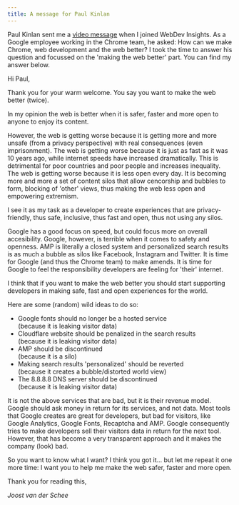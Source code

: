 ```yaml
---
title: A message for Paul Kinlan
---
```


Paul Kinlan sent me a [video message](/uploads/paulkinlan.mp4) when I joined WebDev Insights. As a Google employee working in the Chrome team, he asked: How can we make Chrome, web development and the web better? I took the time to answer his question and focussed on the 'making the web better' part. You can find my answer below.

Hi Paul, 

Thank you for your warm welcome. You say you want to make the web better (twice). 

In my opinion the web is better when it is safer, faster and more open to anyone to enjoy its content. 

However, the web is getting worse because it is getting more and more unsafe (from a privacy perspective) with real consequences (even imprisonment). The web is getting worse because it is just as fast as it was 10 years ago, while internet speeds have increased dramatically. This is detrimental for poor countries and poor people and increases inequality. The web is getting worse because it is less open every day. It is becoming more and more a set of content silos that allow cencorship and bubbles to form, blocking of 'other' views, thus making the web less open and empowering extremism.

I see it as my task as a developer to create experiences that are privacy-friendly, thus safe, inclusive, thus fast and open, thus not using any silos. 

Google has a good focus on speed, but could focus more on overall accesibility. Google, however, is terrible when it comes to safety and openness. AMP is literally a closed system and personalized search results is as much a bubble as silos like Facebook, Instagram and Twitter. It is time for Google (and thus the Chrome team) to make amends. It is time for Google to feel the responsibility developers are feeling for 'their' internet. 

I think that if you want to make the web better you should start supporting developers in making safe, fast and open experiences for the world. 

Here are some (random) wild ideas to do so: 

- Google fonts should no longer be a hosted service  
(because it is leaking visitor data)
- Cloudflare website should be penalized in the search results  
(because it is leaking visitor data)
- AMP should be discontinued  
(because it is a silo)
- Making search results 'personalized' should be reverted  
(because it creates a bubble/distorted world view)
- The 8.8.8.8 DNS server should be discontinued  
(because it is leaking visitor data)

It is not the above services that are bad, but it is their revenue model. Google should ask money in return for its services, and not data. Most tools that Google creates are great for developers, but bad for visitors, like Google Analytics, Google Fonts, Recaptcha and AMP. Google consequently tries to make developers sell their visitors data in return for the next tool. However, that has become a very transparent approach and it makes the company (look) bad.

So you want to know what I want? I think you got it... but let me repeat it one more time: I want you to help me make the web safer, faster and more open. 

Thank you for reading this,

*Joost van der Schee*
